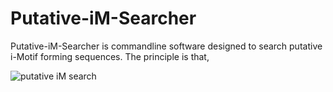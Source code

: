 # Putative-iM-Searcher

Putative-iM-Searcher is commandline software designed to search putative i-Motif forming sequences.
The principle is that,



![putative iM search](https://github.com/YANGB1/Putative-iM-Searcher/assets/92316121/a2297cca-8e07-45fd-b8e0-71b85d813fb1)
